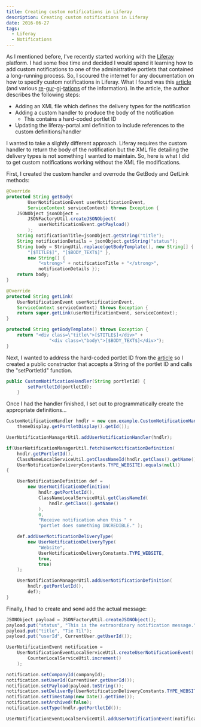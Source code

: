 ```yaml
---
title: Creating custom notifications in Liferay
description: Creating custom notifications in Liferay
date: 2016-06-27
tags:
  - Liferay
  - Notifications
---
```


As I mentioned before, I've recently started working with the [Liferay] platform.  I had some free time and decided I would spend it learning how to add custom notifications to one of the administrative portlets that contained a long-running process.  So, I scoured the internet for any documentation on how to specify custom notifications in Liferay.  What I found was this [article] (and various [re]-[gur]-[gi]-[tations] of the information).  In the article, the author describes the following steps:

* Adding an XML file which defines the delivery types for the notification
* Adding a custom handler to produce the body of the notification
	- This contains a hard-coded portlet ID
* Updating the liferay-portal.xml definition to include references to the custom definitions/handler

I wanted to take a slightly different approach.  Liferay requires the custom handler to return the body of the notification but the XML file detailing the delivery types is not something I wanted to maintain.  So, here is what I did to get custom notifications working without the XML file modifications.

First, I created the custom handler and overrode the GetBody and GetLink methods:

``` java
@Override
protected String getBody(
		UserNotificationEvent userNotificationEvent,
		ServiceContext serviceContext) throws Exception {
	JSONObject jsonObject =
		JSONFactoryUtil.createJSONObject(
			userNotificationEvent.getPayload()
		);
	String notificationTitle=jsonObject.getString("title");
	String notificationDetails = jsonObject.getString("status");
	String body = StringUtil.replace(getBodyTemplate(), new String[] {
		"[$TITLE$]", "[$BODY_TEXT$]" },
		new String[] {
			"<strong>" + notificationTitle + "</strong>",
			notificationDetails });
	return body;
}

@Override
protected String getLink(
	UserNotificationEvent userNotificationEvent,
	ServiceContext serviceContext) throws Exception {
	return super.getLink(userNotificationEvent, serviceContext);
}

protected String getBodyTemplate() throws Exception {
	return "<div class=\"title\">[$TITLE$]</div>" +
				"<div class=\"body\">[$BODY_TEXT$]</div>");
}
```
Next, I wanted to address the hard-coded portlet ID from the [article] so I created a public constructor that accepts a String of the portlet ID and calls the "setPortletId" function.

``` java
public CustomNotificationHandler(String portletId) {
		setPortletId(portletId);
	}
```

Once I had the handler finished, I set out to programmatically create the appropriate definitions...

``` java
CustomNotificationHandler hndlr = new com.example.CustomNotificationHandler(
	themeDisplay.getPortletDisplay().getId());

UserNotificationManagerUtil.addUserNotificationHandler(hndlr);

if(UserNotificationManagerUtil.fetchUserNotificationDefinition(
	hndlr.getPortletId(),
	ClassNameLocalServiceUtil.getClassNameId(hndlr.getClass().getName()),
	UserNotificationDeliveryConstants.TYPE_WEBSITE).equals(null))
{

    UserNotificationDefinition def =
		new UserNotificationDefinition(
			hndlr.getPortletId(),
			ClassNameLocalServiceUtil.getClassNameId(
				hndlr.getClass().getName()
			),
			0,
			"Receive notification when this " +
			"portlet does something INCREDIBLE." );

    def.addUserNotificationDeliveryType(
		new UserNotificationDeliveryType(
	    	"Website",
		    UserNotificationDeliveryConstants.TYPE_WEBSITE,
			true,
			true)
	);

	UserNotificationManagerUtil.addUserNotificationDefinition(
		hndlr.getPortletId(),
		def);
}

```

Finally, I had to create and <strike>send</strike> add the actual message:

``` java
JSONObject payload = JSONFactoryUtil.createJSONObject();
payload.put("status", "This is the extraordinary notification message.");
payload.put("title", "Tie Til");
payload.put("userId", CurrentUser.getUserId());

UserNotificationEvent notification =
	UserNotificationEventLocalServiceUtil.createUserNotificationEvent(
		CounterLocalServiceUtil.increment()
	);

notification.setCompanyId(companyId);
notification.setUserId(CurrentUser.getUserId());
notification.setPayload(payload.toString());
notification.setDeliverBy(UserNotificationDeliveryConstants.TYPE_WEBSITE);
notification.setTimestamp(new Date().getTime());
notification.setArchived(false);
notification.setType(hndlr.getPortletId());

UserNotificationEventLocalServiceUtil.addUserNotificationEvent(notification);
```

[article]: http://www.codeyouneed.com/liferay-custom-notifications/
[Liferay]: https://www.liferay.com/
[re]: http://www.liferaysavvy.com/2014/12/liferay-dockbar-custom-user.html
[gur]: http://stackoverflow.com/questions/33821623/using-liferay-dockbar-notifications
[gi]: http://livewithliferay.blogspot.com/2014/12/custom-notifications-implementation-in.html
[tations]: https://community.liferay.com/forums/-/message_boards/message/55556877#_com_liferay_message_boards_web_portlet_MBPortlet_message_34854584
